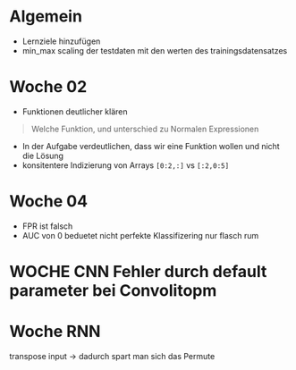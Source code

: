# Algemein
- Lernziele hinzufügen
- min_max scaling der testdaten mit den werten des trainingsdatensatzes

# Woche 02
- Funktionen deutlicher klären
> Welche Funktion, und unterschied zu Normalen Expressionen
- In der Aufgabe verdeutlichen, dass wir eine Funktion wollen und nicht die Lösung
- konsitentere Indizierung von Arrays `[0:2,:]` vs `[:2,0:5]`

# Woche 04
-  FPR ist falsch
-  AUC von 0 beduetet nicht perfekte Klassifizering nur flasch rum

# WOCHE CNN Fehler durch default parameter bei Convolitopm

# Woche  RNN 

transpose input -> dadurch spart man sich das Permute
